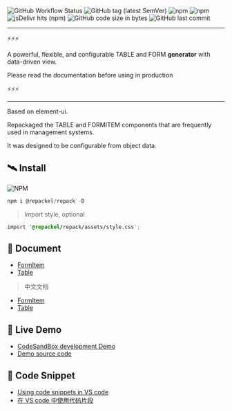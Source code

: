 ![GitHub Workflow Status](https://img.shields.io/github/workflow/status/repackel/repack/Node.js%20Package) 
![GitHub tag (latest SemVer)](https://img.shields.io/github/v/tag/repackel/repack) 
![npm](https://img.shields.io/npm/v/@repackel/repack) 
![npm](https://img.shields.io/npm/dm/@repackel/repack) 
![jsDelivr hits (npm)](https://img.shields.io/jsdelivr/npm/hm/@repackel/repack) 
![GitHub code size in bytes](https://img.shields.io/github/languages/code-size/repackel/repack) 
![GitHub last commit](https://img.shields.io/github/last-commit/repackel/repack) 



---

⚡⚡⚡

A powerful, flexible, and configurable TABLE and FORM **generator** with data-driven view.

Please read the documentation before using in production

⚡⚡⚡

---

Based on element-ui.

Repackaged the TABLE and FORMITEM components that are frequently used in management systems.

It was designed to be configurable from object data.

## 🛰️ Install

![NPM](https://nodei.co/npm/@repackel/repack.svg)

```javascript
npm i @repackel/repack -D
```

> Import style, optional
```css
import '@repackel/repack/assets/style.css';
```

## 📜 Document

- [FormItem](./FormItem/readme.md)
- [Table](./Table/readme.md)

> 中文文档

- [FormItem](./FormItem/readme.zh.md)
- [Table](./Table/readme.zh.md)

## 🔮 Live Demo

- [CodeSandBox development Demo](https://codesandbox.io/s/github/repackel/repack-demo?file=/src/demo.vue)
- [Demo source code](https://github.com/repackel/repack-demo/)

## 🎈 Code Snippet
- [Using code snippets in VS code](./codeSnippets/readme.md)
- [在 VS code 中使用代码片段](./codeSnippets/readme.zh.md)